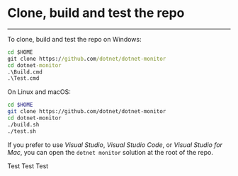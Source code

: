 # Clone, build and test the repo
------------------------------

To clone, build and test the repo on Windows:

```cmd
cd $HOME
git clone https://github.com/dotnet/dotnet-monitor
cd dotnet-monitor
.\Build.cmd
.\Test.cmd
```


On Linux and macOS:

```bash
cd $HOME
git clone https://github.com/dotnet/dotnet-monitor
cd dotnet-monitor
./build.sh
./test.sh
```

If you prefer to use *Visual Studio*, *Visual Studio Code*, or *Visual Studio for Mac*, you can open the `dotnet monitor` solution at the root of the repo.

Test
Test
Test

